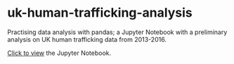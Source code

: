 # uk-human-trafficking-analysis
Practising data analysis with pandas; a Jupyter Notebook with a preliminary analysis on UK human trafficking data from 2013-2016. 

[Click to view](https://github.com/aniemi/uk-human-trafficking-analysis/blob/master/human_trafficking_uk.ipynb) the Jupyter Notebook. 
